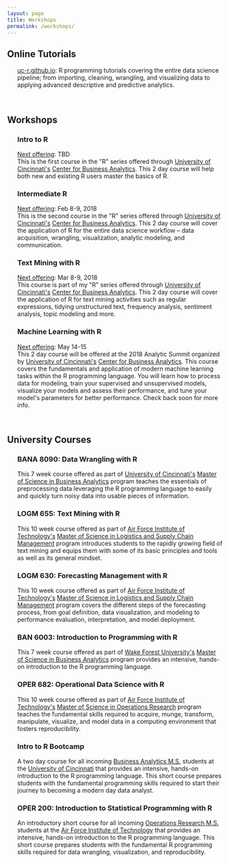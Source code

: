 ```yaml
---
layout: page
title: Workshops
permalink: /workshops/
---
```


## Online Tutorials

<ul>
<p>
  <a href="http://uc-r.github.io/">uc-r.github.io</a>:  R programming tutorials covering the entire data science pipeline; from importing, cleaning, wrangling, and visualizing data to applying advanced descriptive and predictive analytics.
</p>
</ul>

<br>

## Workshops
<ul>
  <p>
  <h3> Intro to R </h3> 
  <u>Next offering</u>: TBD <br>
This is the first course in the "R" series offered through <a href="http://www.uc.edu/">University of Cincinnati's</a> <a href="http://business.uc.edu/centers/analytics-center.html">Center for Business Analytics</a>. This 2 day course will help both new and existing R users master the basics of R. &nbsp;&nbsp; <a href="http://business.uc.edu/academics/centers/analytics-center/analytics-training/introduction-to-R.html" style="color:black;"><i class="fa fa-folder-open" style="font-size:1em"></i></a> 
  </p>
</ul>

<ul>
  <p>
  <h3> Intermediate R </h3> 
  <u>Next offering</u>: Feb 8-9, 2018 <br>
This is the second course in the "R" series offered through <a href="http://www.uc.edu/">University of Cincinnati's</a> <a href="http://business.uc.edu/centers/analytics-center.html">Center for Business Analytics</a>. This 2 day course will cover the application of R for the entire data science workflow – data acquisition, wrangling, visualization, analytic modeling, and communication. &nbsp;&nbsp; <a href="http://business.uc.edu/academics/centers/analytics-center/analytics-training/intermediate-R.html" style="color:black;"><i class="fa fa-folder-open" style="font-size:1em"></i></a>
  </p>
</ul>

<ul>
  <p>
  <h3> Text Mining with R </h3> 
  <u>Next offering</u>: Mar 8-9, 2018 <br>
This course is part of my "R" series offered through <a href="http://www.uc.edu/">University of Cincinnati's</a> <a href="http://business.uc.edu/centers/analytics-center.html">Center for Business Analytics</a>. This 2 day course will cover the application of R for text mining activities such as regular expressions, tidying unstructured text, frequency analysis, sentiment analysis, topic modeling and more. &nbsp;&nbsp; <a href="http://business.uc.edu/academics/centers/analytics-center/analytics-training/text-mining-with-r.html" style="color:black;"><i class="fa fa-folder-open" style="font-size:1em"></i></a>
  </p>
</ul>

<ul>
  <p>
  <h3> Machine Learning with R </h3> 
  <u>Next offering</u>: May 14-15 <br>
This 2 day course will be offered at the 2018 Analytic Summit organized by <a href="http://www.uc.edu/">University of Cincinnati's</a> <a href="http://business.uc.edu/centers/analytics-center.html">Center for Business Analytics</a>. This course covers the fundamentals and application of modern machine learning tasks within the R programming language. You will learn how to process data for modeling, train your supervised and unsupervised models, visualize your models and assess their performance, and tune your model's parameters for better performance. Check back soon for more info. &nbsp;&nbsp; <a href="http://www.cvent.com/events/analytics-summit-2018/custom-17-e7495678a9b343979c44bb3ee0a5169f.aspx" style="color:black;"><i class="fa fa-folder-open" style="font-size:1em"></i></a>
  </p>
</ul>

<br>

## University Courses

<ul>
  <p>
  <h3> BANA 8090: Data Wrangling with R </h3> 
This 7 week course offered as part of <a href="http://www.uc.edu/">University of Cincinnati's</a> <a href="http://business.uc.edu/graduate/ms-business-analytics.html">Master of Science in Business Analytics</a> program teaches the essentials of preprocessing data leveraging the R programming language to easily and quickly turn noisy data into usable pieces of information. &nbsp;&nbsp; <a href="http://uc-r.github.io/data_wrangling/syllabus" style="color:black;"><i class="fa fa-folder-open" style="font-size:1em"></i></a>
  </p>
</ul>

<ul>
  <p>
  <h3> LOGM 655: Text Mining with R </h3> 
This 10 week course offered as part of <a href="http://www.afit.edu/">Air Force Institute of Technology's</a> <a href="http://www.afit.edu/ENS/programs.cfm?p=12&a=pd">Master of Science in Logistics and Supply Chain Management</a> program introduces students to the rapidly growing field of text mining and equips them with some of its basic principles and tools as well as its general mindset. &nbsp;&nbsp; <a href="https://afit-r.github.io/logm655" style="color:black;"><i class="fa fa-folder-open" style="font-size:1em"></i></a>
  </p>
</ul>

<ul>
  <p>
  <h3> LOGM 630: Forecasting Management with R </h3> 
This 10 week course offered as part of <a href="http://www.afit.edu/">Air Force Institute of Technology's</a> <a href="http://www.afit.edu/ENS/programs.cfm?p=12&a=pd">Master of Science in Logistics and Supply Chain Management</a> program covers the different steps of the forecasting process, from goal definition, data visualization, and modeling to performance evaluation, interpretation, and model deployment. &nbsp;&nbsp; <a href="https://afit-r.github.io/logm630" style="color:black;"><i class="fa fa-folder-open" style="font-size:1em"></i></a>
  </p>
</ul>

<ul>
  <p>
  <h3> BAN 6003: Introduction to Programming with R </h3> 
This 7 week course offered as part of <a href="http://www.wfu.edu/">Wake Forest University's</a> <a href="http://business.wfu.edu/ms-analytics/">Master of Science in Business Analytics</a> program provides an intensive, hands-on introduction to the R programming language. &nbsp;&nbsp; <a href="https://wfu-r.github.io/ban6003" style="color:black;"><i class="fa fa-folder-open" style="font-size:1em"></i></a> 
  </p>
</ul>

<ul>
  <p>
  <h3> OPER 682: Operational Data Science with R </h3> 
This 10 week course offered as part of <a href="http://www.afit.edu/">Air Force Institute of Technology's</a> <a href="http://www.afit.edu/ENS/programs.cfm?p=12&a=pd">Master of Science in Operations Research</a> program teaches the fundamental skills required to acquire, munge, transform, manipulate, visualize, and model data in a computing environment that fosters reproducibility. &nbsp;&nbsp; <a href="https://afit-r.github.io/oper682" style="color:black;"><i class="fa fa-folder-open" style="font-size:1em"></i></a> 
  </p>
</ul>

<ul>
  <p>
  <h3> Intro to R Bootcamp </h3> 
A two day course for all incoming <a href="http://business.uc.edu/graduate/ms-business-analytics.html">Business Analytics M.S.</a> students at the <a href="http://www.uc.edu/">University of Cincinnati<a/> that provides an intensive, hands-on introduction to the R programming language. This short course prepares students with the fundamental programming skills required to start their journey to becoming a modern day data analyst. &nbsp;&nbsp; <a href="http://uc-r.github.io/r_bootcamp" style="color:black;"><i class="fa fa-folder-open" style="font-size:1em"></i></a>
  </p>
</ul>

<ul>
  <p>
  <h3> OPER 200: Introduction to Statistical Programming with R </h3> 
An introductory short course for all incoming <a href="http://www.afit.edu/ENS/programs.cfm?p=12&a=pd">Operations Research M.S.</a> students at the <a href="http://www.afit.edu/">Air Force Institute of Technology</a> that provides an intensive, hands-on introduction to the R programming language. This short course prepares students with the fundamental R programming skills required for data wrangling, visualization, and reproducibility. &nbsp;&nbsp; <a href="https://afit-r.github.io/oper200/" style="color:black;"><i class="fa fa-folder-open" style="font-size:1em"></i></a>
  </p>
</ul>
